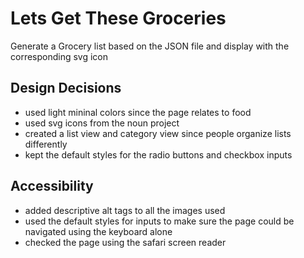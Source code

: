 # Lets Get These Groceries
Generate a Grocery list based on the JSON file and display with the corresponding svg icon

## Design Decisions
* used light mininal colors since the page relates to food
* used svg icons from the noun project
* created a list view and category view since people organize lists differently
* kept the default styles for the radio buttons and checkbox inputs

## Accessibility
* added descriptive alt tags to all the images used
* used the default styles for inputs to make sure the page could be navigated using the keyboard alone
* checked the page using the safari screen reader
